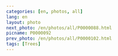 ```yaml
---
categories: [en, photos, all]
lang: en
layout: photo
next_photo: /en/photos/all/P0000088.html
picname: P0000092
prev_photo: /en/photos/all/P0000102.html
tags: [Trees]
---
```

